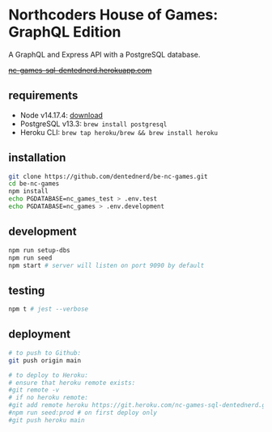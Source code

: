 # Northcoders House of Games: GraphQL Edition

A GraphQL and Express API with a PostgreSQL database.

~~[nc-games-sql-dentednerd.herokuapp.com](https://nc-games-sql-dentednerd.herokuapp.com/)~~

## requirements

- Node v14.17.4: [download](https://nodejs.org/)
- PostgreSQL v13.3: `brew install postgresql`
- Heroku CLI: `brew tap heroku/brew && brew install heroku`

## installation

```sh
git clone https://github.com/dentednerd/be-nc-games.git
cd be-nc-games
npm install
echo PGDATABASE=nc_games_test > .env.test
echo PGDATABASE=nc_games > .env.development
```

## development

```sh
npm run setup-dbs
npm run seed
npm start # server will listen on port 9090 by default
```

## testing

```sh
npm t # jest --verbose
```

## deployment

```sh
# to push to Github:
git push origin main

# to deploy to Heroku:
# ensure that heroku remote exists:
#git remote -v
# if no heroku remote:
#git add remote heroku https://git.heroku.com/nc-games-sql-dentednerd.git
#npm run seed:prod # on first deploy only
#git push heroku main
```
